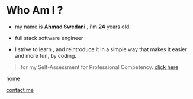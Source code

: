 # Who Am I ?
 
* my name is **Ahmad Swedani** , i'm **24** years old.

* full stack software engineer

* I strive to learn , and reintroduce it in a simple way that makes it easier and more fun, by coding.

>for my Self-Assessment for Professional Competency. [click here](/professional-competency.md)

[home](/README.md) 

[contact me](/contact-me.md)